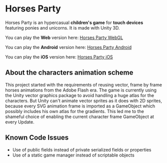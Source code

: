 # Horses Party
Horses Party is an hypercasual **children's game** for **touch devices** featuring ponies and unicorns. It is made with Unity 3D.

You can play the **Web** version here: [Horses Party WebGL](https://fartingponies.github.io/horsesparty)

You can play the **Android** version here: [Horses Party Android](https://play.google.com/store/apps/details?id=com.fartingponies.horsesparty)

You can play the **iOS** version here: [Horses Party iOS](https://apps.apple.com/fr/app/horses-party/id6446471793)

## About the characters animation scheme
This project started with the requirements of reusing vector, frame by frame horses animations from the Adobe Flash era. The game is currently using the Unity vector graphics package to avoid handling a huge atlas for the characters. But Unity can't animate vector sprites as it does with 2D sprites, because every SVG animation frame is imported as a GameObject which possibly includes his own atlas for the gradients.
This led me to the shameful choice of enabling the current character frame GameObject at every Update.

## Known Code Issues
- Use of public fields instead of private serialized fields or properties
- Use of a static game manager instead of scriptable objects
